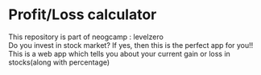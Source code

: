 # Profit/Loss calculator
This repository is part of neogcamp : levelzero <br/>
Do you invest in stock market? If yes, then this is the perfect app for you!! <br/>
This is a web app which tells you about your current gain or loss in stocks(along with percentage) 
